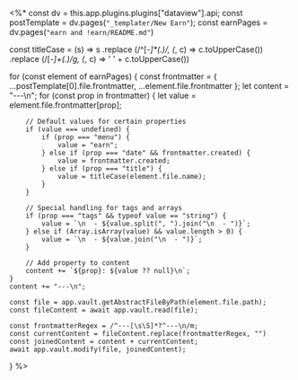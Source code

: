 <%*
const dv = this.app.plugins.plugins["dataview"].api;
const postTemplate = dv.pages(`"_templater/New Earn"`);
const earnPages = dv.pages(`"earn and !earn/README.md"`)

const titleCase = (s) => s
	.replace (/^[-_]*(.)/, (_, c) => c.toUpperCase())
	.replace (/[-_]+(.)/g, (_, c) => ' ' + c.toUpperCase())

for (const element of earnPages) {
	const frontmatter = { ...postTemplate[0].file.frontmatter, ...element.file.frontmatter };
	let content = "---\n";
	for (const prop in frontmatter) {
	    let value = element.file.frontmatter[prop];
	
	    // Default values for certain properties
	    if (value === undefined) {
	        if (prop === "menu") {
	            value = "earn";
	        } else if (prop === "date" && frontmatter.created) {
	            value = frontmatter.created;
	        } else if (prop === "title") {
	            value = titleCase(element.file.name);
	        }
	    }
	
	    // Special handling for tags and arrays
	    if (prop === "tags" && typeof value == "string") {
	        value = `\n  - ${value.split(", ").join("\n  - ")}`;
	    } else if (Array.isArray(value) && value.length > 0) {
	        value = `\n  - ${value.join("\n  - ")}`;
	    }
	
	    // Add property to content
	    content += `${prop}: ${value ?? null}\n`;
	}
	content += "---\n";

	const file = app.vault.getAbstractFileByPath(element.file.path);
	const fileContent = await app.vault.read(file);

	const frontmatterRegex = /^---[\s\S]*?^---\n/m;
	const currentContent = fileContent.replace(frontmatterRegex, "")
	const joinedContent = content + currentContent;
	await app.vault.modify(file, joinedContent);
}
%>